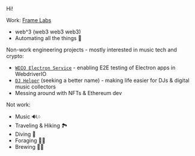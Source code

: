 Hi!

Work: [Frame Labs](https://frame.sh)
  * web^3 (web3 web3 web3)
  * Automating all the things 🤖


Non-work engineering projects - mostly interested in music tech and crypto:

  * [`WDIO Electron Service`](https://github.com/webdriverio-community/wdio-electron-service) - enabling E2E testing of Electron apps in WebdriverIO
  * [`DJ Helper`](https://github.com/goosewobbler/dj-helper) (seeking a better name) - making life easier for DJs & digital music collectors
  * Messing around with NFTs & Ethereum dev

Not work:
  * Music 🔊🎶
  * Traveling & Hiking 🏞
  * Diving 🤿
  * Foraging 🌿🍄 
  * Brewing 🍷🍺
    
